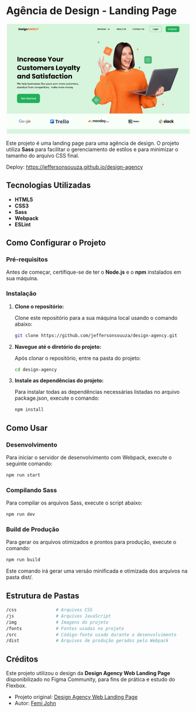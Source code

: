 # Agência de Design - Landing Page

<p align="center">
  <img src="img/landing-page.jpg" alt="Landing Page" width="500" height="300">
</p>

Este projeto é uma landing page para uma agência de design. O projeto utiliza **Sass** para facilitar o gerenciamento de estilos e para minimizar o tamanho do arquivo CSS final.

Deploy: https://jeffersonsouuza.github.io/design-agency

## Tecnologias Utilizadas

- **HTML5**
- **CSS3**
- **Sass**
- **Webpack**
- **ESLint**

## Como Configurar o Projeto

### Pré-requisitos

Antes de começar, certifique-se de ter o **Node.js** e o **npm** instalados em sua máquina.

### Instalação

1. **Clone o repositório:**

   Clone este repositório para a sua máquina local usando o comando abaixo:

   ```bash
   git clone https://github.com/jeffersonsouuza/design-agency.git
   ```

2. **Navegue até o diretório do projeto:**

   Após clonar o repositório, entre na pasta do projeto:

   ```bash
   cd design-agency
   ```

3. **Instale as dependências do projeto:**

   Para instalar todas as dependências necessárias listadas no arquivo package.json, execute o comando:

   ```bash
   npm install
   ```

## Como Usar

### Desenvolvimento

Para iniciar o servidor de desenvolvimento com Webpack, execute o seguinte comando:

```bash
npm run start
```

### Compilando Sass

Para compilar os arquivos Sass, execute o script abaixo:

```bash
npm run dev
```

### Build de Produção

Para gerar os arquivos otimizados e prontos para produção, execute o comando:

```bash
npm run build
```

Este comando irá gerar uma versão minificada e otimizada dos arquivos na pasta dist/.

## Estrutura de Pastas

```bash
/css               # Arquivos CSS
/js                # Arquivos JavaScript
/img               # Imagens do projeto
/fonts             # Fontes usadas no projeto
/src               # Código-fonte usado durante o desenvolvimento
/dist              # Arquivos de produção gerados pelo Webpack
```

## Créditos

Este projeto utilizou o design da **Design Agency Web Landing Page** disponibilizado no Figma Community, para fins de prática e estudo do Flexbox.

- Projeto original: [Design Agency Web Landing Page](<https://www.figma.com/design/BzjhDZhMgRAfyPQhdkmZjx/Design-Agency-Web-Landing-Page-(Community)?node-id=0-1&node-type=CANVAS&t=Km2Wdpf7BKo5HrUF-0>)
- Autor: [Femi John](https://www.figma.com/@thefemijohn)
